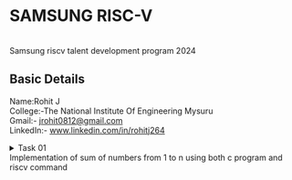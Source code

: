 # SAMSUNG RISC-V
<br>
Samsung riscv talent development program 2024

## Basic Details
Name:Rohit J
<br>
College:-The National Institute Of Engineering Mysuru
<br>
Gmail:- jrohit0812@gmail.com
<br>
LinkedIn:- www.linkedin.com/in/rohitj264

<details>
           <summary>Task 01 <br> Implementation of sum of numbers from 1 to n using both c program and riscv command </summary>
           <p>Implementation of sum of numbers from 1 to n using both c program and riscv command</p>
</details>

